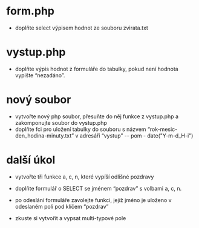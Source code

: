 
# form.php
- doplňte select výpisem hodnot ze souboru zvirata.txt

# vystup.php
- doplňte výpis hodnot z formuláře do tabulky, pokud není hodnota vypište “nezadáno”.

# nový soubor
- vytvořte nový php soubor, přesuňte do něj funkce z vystup.php a zakomponujte soubor do vystup.php
- doplňte fci pro uložení tabulky do souboru s názvem “rok-mesic-den_hodina-minuty.txt” v adresáři “vystup”
-- pom - date("Y-m-d_H-i")


# další úkol
- vytvořte tři funkce a, c, n, které vypíší odlišné pozdravy
- doplňte formulář o SELECT se jménem “pozdrav” s volbami a, c, n.
- po odeslání formuláře zavolejte funkci, jejíž jméno je uloženo v odeslaném poli pod klíčem “pozdrav”

- zkuste si vytvořit a vypsat multi-typové pole


